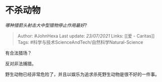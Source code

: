 # 不杀动物
*哪种猎箭头射击大中型猎物停止作用最好?*

> Author: #JohnHexa
Last update: *23/07/2021* 
Links: [[爱 - Caritas]]
Tags: #科学与技术ScienceAndTech/自然科学Natural-Science 

 
有合法猎场？

反对非法捕猎。

野生动物已经非常危险了，并且以娱乐为追求杀死野生动物是很不好的一件事。



